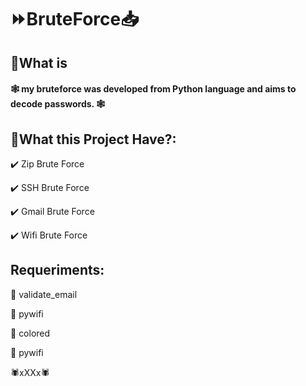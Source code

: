 # ⏩BruteForce📥
## 📍What is 
#### 🕸 my bruteforce was developed from Python language and aims to decode passwords. 🕸

## 📍What this Project Have?:

✔️ Zip Brute Force

✔️ SSH Brute Force

✔️ Gmail Brute Force

✔️ Wifi Brute Force

## Requeriments:

🌟 validate_email

🌟 pywifi

🌟 colored

🌟 pywifi

🕷xX$%*By: Marcio Vinicius*%$Xx🕷
